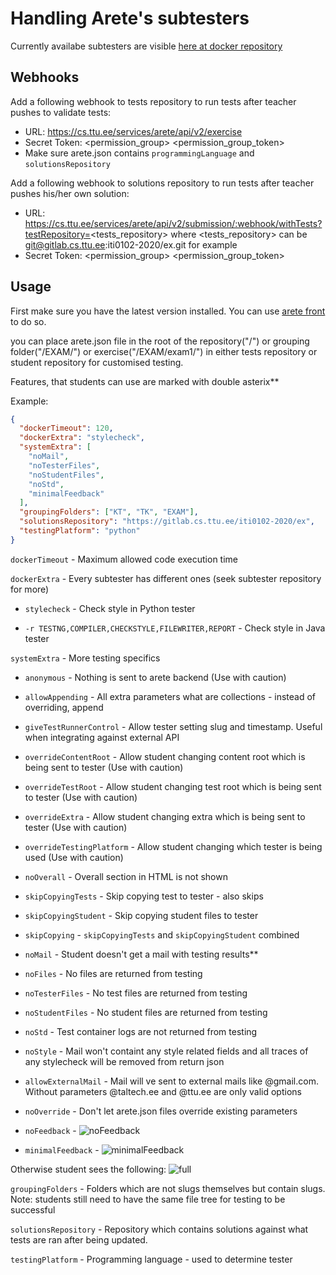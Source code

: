 # Handling Arete's subtesters

Currently availabe subtesters are visible [here at docker repository](https://hub.docker.com/search?q=automatedtestingservice&type=image)

## Webhooks

Add a following webhook to tests repository to run tests after teacher pushes to validate tests:
 - URL: https://cs.ttu.ee/services/arete/api/v2/exercise
 - Secret Token: <permission_group> <permission_group_token>
 - Make sure arete.json contains `programmingLanguage` and `solutionsRepository`

Add a following webhook to solutions repository to run tests after teacher pushes his/her own solution:
 - URL: https://cs.ttu.ee/services/arete/api/v2/submission/:webhook/withTests?testRepository=<tests_repository> where <tests_repository> can be git@gitlab.cs.ttu.ee:iti0102-2020/ex.git for example
 - Secret Token: <permission_group> <permission_group_token>


## Usage

First make sure you have the latest version installed. You can use [arete front](https://gitlab.cs.ttu.ee/testing/arete-ui) to do so.

you can place arete.json file in the root of the repository("/") or grouping folder("/EXAM/") or exercise("/EXAM/exam1/") in either tests repository or student repository for customised testing.

Features, that students can use are marked with double asterix**

Example:
````json
{
  "dockerTimeout": 120,
  "dockerExtra": "stylecheck",
  "systemExtra": [
    "noMail",
    "noTesterFiles",
    "noStudentFiles",
    "noStd",
    "minimalFeedback"
  ],
  "groupingFolders": ["KT", "TK", "EXAM"],
  "solutionsRepository": "https://gitlab.cs.ttu.ee/iti0102-2020/ex",
  "testingPlatform": "python"
}
````

```dockerTimeout``` - Maximum allowed code execution time

```dockerExtra``` - Every subtester has different ones (seek subtester repository for more)

   * ```stylecheck``` - Check style in Python tester

   * ```-r TESTNG,COMPILER,CHECKSTYLE,FILEWRITER,REPORT``` - Check style in Java tester

```systemExtra``` - More testing specifics

   * ```anonymous``` - Nothing is sent to arete backend (Use with caution)
   
   * ```allowAppending``` - All extra parameters what are collections - instead of overriding, append 
   
   * ```giveTestRunnerControl``` - Allow tester setting slug and timestamp. Useful when integrating against external API
   
   * ```overrideContentRoot``` - Allow student changing content root which is being sent to tester (Use with caution)
      
   * ```overrideTestRoot``` - Allow student changing test root which is being sent to tester (Use with caution)
         
   * ```overrideExtra``` - Allow student changing extra which is being sent to tester (Use with caution)
   
   * ```overrideTestingPlatform``` - Allow student changing which tester is being used (Use with caution)
   
   * ```noOverall``` - Overall section in HTML is not shown

   * ```skipCopyingTests``` - Skip copying test to tester - also skips
   
   * ```skipCopyingStudent``` - Skip copying student files to tester

   * ```skipCopying``` -  ```skipCopyingTests``` and ```skipCopyingStudent``` combined

   * ```noMail``` - Student doesn't get a mail with testing results**
   
   * ```noFiles``` - No files are returned from testing
   
   * ```noTesterFiles``` - No test files are returned from testing
   
   * ```noStudentFiles``` - No student files are returned from testing
   
   * ```noStd``` - Test container logs are not returned from testing
   
   * ```noStyle``` - Mail won't containt any style related fields and all traces of any stylecheck will be removed from return json
   
   * ```allowExternalMail``` - Mail will ve sent to external mails like @gmail.com. Without parameters @taltech.ee and @ttu.ee are only valid options 
   
   * ```noOverride``` - Don't let arete.json files override existing parameters
   
   * ```noFeedback``` - ![noFeedback](../pictures/none.png)
   
   * ```minimalFeedback``` - ![minimalFeedback](../pictures/minimal.png)
   
   Otherwise student sees the following: ![full](../pictures/full.png)

```groupingFolders``` - Folders which are not slugs themselves but contain slugs. Note: students still need to have the same file tree for testing to be successful

```solutionsRepository``` - Repository which contains solutions against what tests are ran after being updated.

```testingPlatform``` - Programming language - used to determine tester
